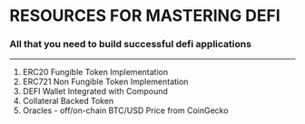 # RESOURCES FOR MASTERING DEFI
### All that you need to build successful defi applications
----
1. ERC20 Fungible Token Implementation
2. ERC721 Non Fungible Token Implementation
3. DEFI Wallet Integrated with Compound
4. Collateral Backed Token
5. Oracles - off/on-chain BTC/USD Price from CoinGecko
